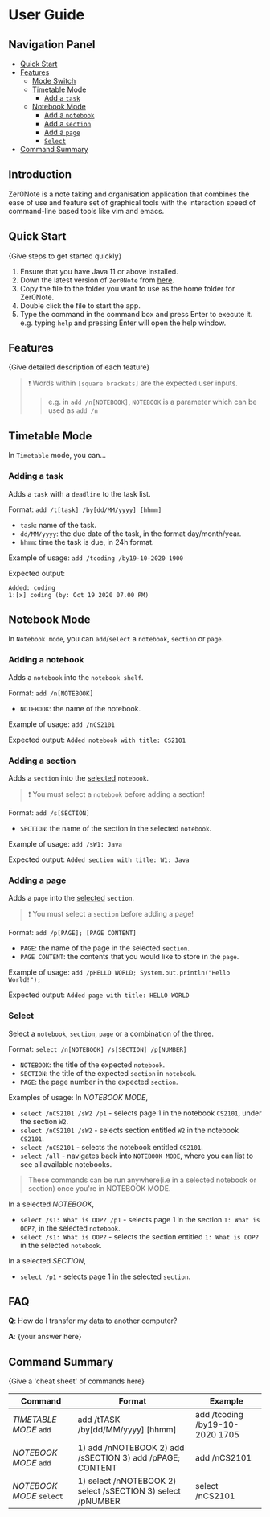 # User Guide

## Navigation Panel
- [Quick Start](https://ay2021s1-cs2113t-t12-3.github.io/tp/UserGuide.html/#quick-start)
- [Features](https://ay2021s1-cs2113t-t12-3.github.io/tp/UserGuide.html/#features)
  - [Mode Switch](https://ay2021s1-cs2113t-t12-3.github.io/tp/UserGuide.html/#mode-switch)
  - [Timetable Mode](https://ay2021s1-cs2113t-t12-3.github.io/tp/UserGuide.html/#timetable-mode)
    - [Add a `task`](https://ay2021s1-cs2113t-t12-3.github.io/tp/UserGuide.html/#adding-a-task)
  - [Notebook Mode](https://ay2021s1-cs2113t-t12-3.github.io/tp/UserGuide.html/#notebook-mode)
    - [Add a `notebook`](https://ay2021s1-cs2113t-t12-3.github.io/tp/UserGuide.html/#adding-a-notebook)
    - [Add a `section`](https://ay2021s1-cs2113t-t12-3.github.io/tp/UserGuide.html/#adding-a-section)
    - [Add a `page`](https://ay2021s1-cs2113t-t12-3.github.io/tp/UserGuide.html/#adding-a-page)
    - [`Select`](https://ay2021s1-cs2113t-t12-3.github.io/tp/UserGuide.html/#select)
- [Command Summary](https://ay2021s1-cs2113t-t12-3.github.io/tp/UserGuide.html/#command-summary)

## Introduction

Zer0Note is a note taking and organisation application that combines the ease of use and feature set of graphical tools with the interaction speed of command-line based tools like vim and emacs.

## Quick Start

{Give steps to get started quickly}

1. Ensure that you have Java 11 or above installed.
1. Down the latest version of `Zer0Note` from [here](https://github.com/AY2021S1-CS2113T-T12-3/tp/releases).
3. Copy the file to the folder you want to use as the home folder for Zer0Note.
4. Double click the file to start the app.
5. Type the command in the command box and press Enter to execute it. e.g. typing `help` and pressing Enter will open the help window.

## Features

{Give detailed description of each feature}
>:exclamation: Words within `[square brackets]` are the expected user inputs.
>> e.g. in `add /n[NOTEBOOK]`, `NOTEBOOK` is a parameter which can be used as `add /n`


## Timetable Mode
In `Timetable` mode, you can...

### Adding a task
Adds a `task` with a `deadline` to the task list.

Format: `add /t[task] /by[dd/MM/yyyy] [hhmm]`

* `task`: name of the task.
* `dd/MM/yyyy`: the due date of the task, in the format day/month/year.
* `hhmm`: time the task is due, in 24h format.

Example of usage:
`add /tcoding /by19-10-2020 1900`

Expected output:
```
Added: coding
1:[x] coding (by: Oct 19 2020 07.00 PM)
```


## Notebook Mode
In `Notebook mode`, you can `add`/`select` a `notebook`, `section` or `page`.

### Adding a notebook
Adds a `notebook`  into the `notebook shelf`.

Format: `add /n[NOTEBOOK]`

* `NOTEBOOK`: the name of the notebook.

Example of usage:
`add /nCS2101`

Expected output:
`Added notebook with title: CS2101`

### Adding a section
Adds a `section`  into the [selected](https://ay2021s1-cs2113t-t12-3.github.io/tp/UserGuide.html/#select) `notebook`.
>:exclamation: You must select a `notebook` before adding a section!

Format: `add /s[SECTION]`

* `SECTION`: the name of the section in the selected `notebook`.

Example of usage:
`add /sW1: Java`

Expected output:
`Added section with title: W1: Java`

### Adding a page
Adds a `page`  into the [selected](https://ay2021s1-cs2113t-t12-3.github.io/tp/UserGuide.html/#select) `section`.
>:exclamation: You must select a `section` before adding a page!

Format: `add /p[PAGE]; [PAGE CONTENT]`

* `PAGE`: the name of the page in the selected `section`.
* `PAGE CONTENT`: the contents that you would like to store in the `page`.

Example of usage:
`add /pHELLO WORLD; System.out.println("Hello World!");`

Expected output:
`Added page with title: HELLO WORLD`

### Select
Select a `notebook`, `section`, `page` or a combination of the three.

Format: `select /n[NOTEBOOK] /s[SECTION] /p[NUMBER]`

* `NOTEBOOK`: the title of the expected `notebook`.
* `SECTION`: the title of the expected `section` in `notebook`.
* `PAGE`: the page number in the expected `section`.

Examples of usage:
In *NOTEBOOK MODE*,
* `select /nCS2101 /sW2 /p1` - selects page 1 in the notebook `CS2101`, under the section `W2`.
* `select /nCS2101 /sW2` - selects section entitled `W2` in the notebook `CS2101`.
* `select /nCS2101` - selects the notebook entitled `CS2101`.
* `select /all` - navigates back into `NOTEBOOK MODE`, where you can list to see all available notebooks.
> These commands can be run anywhere(i.e in a selected notebook or section) once you're in NOTEBOOK MODE.  

In a selected *NOTEBOOK*,
* `select /s1: What is OOP? /p1` - selects page 1 in the section `1: What is OOP?`, in the selected `notebook`.
* `select /s1: What is OOP?` - selects the section entitled `1: What is OOP?` in the selected `notebook`.

In a selected *SECTION*,
* `select /p1` - selects page 1 in the selected `section`.

## FAQ

**Q**: How do I transfer my data to another computer?

**A**: {your answer here}

## Command Summary
{Give a 'cheat sheet' of commands here}

**Command** | **Format** | **Example**
----------- | ---------- | -----------
*TIMETABLE MODE* `add` | add /tTASK /by[dd/MM/yyyy] [hhmm] | add /tcoding /by19-10-2020 1705
*NOTEBOOK MODE* `add` | 1) add /nNOTEBOOK 2) add /sSECTION 3) add /pPAGE; CONTENT | add /nCS2101
*NOTEBOOK MODE* `select` | 1) select /nNOTEBOOK 2) select /sSECTION 3) select /pNUMBER | select /nCS2101
